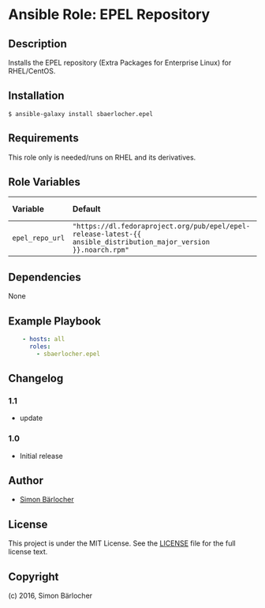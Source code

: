 # Ansible Role: EPEL Repository

## Description

Installs the EPEL repository (Extra Packages for Enterprise Linux) for RHEL/CentOS.

## Installation

```
$ ansible-galaxy install sbaerlocher.epel
```

## Requirements

This role only is needed/runs on RHEL and its derivatives.

## Role Variables

| Variable             | Default     | Comments (type)                                   |
| :---                 | :---        | :---                                              |
| ```epel_repo_url```| ```"https://dl.fedoraproject.org/pub/epel/epel-release-latest-{{ ansible_distribution_major_version }}.noarch.rpm"``` | url of epel |

## Dependencies

None

## Example Playbook

```yml
    - hosts: all
      roles:
        - sbaerlocher.epel
```

## Changelog

### 1.1

* update

### 1.0

* Initial release

## Author

* [Simon Bärlocher](https://sbaerlocher.ch)
 
## License

This project is under the MIT License. See the [LICENSE](https://sbaerlo.ch/licence) file for the full license text.

## Copyright

(c) 2016, Simon Bärlocher

